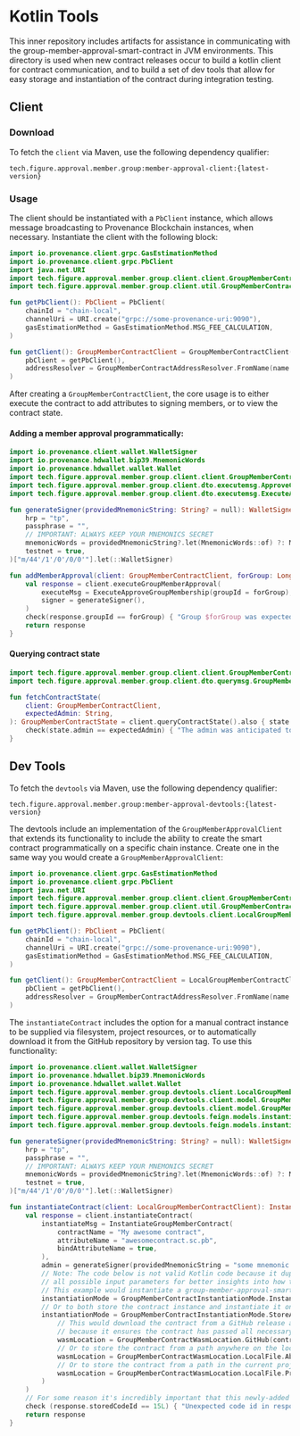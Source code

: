# Kotlin Tools
This inner repository includes artifacts for assistance in communicating with the group-member-approval-smart-contract 
in JVM environments.  This directory is used when new contract releases occur to build a kotlin client for contract
communication, and to build a set of dev tools that allow for easy storage and instantiation of the contract during
integration testing.

## Client

### Download
To fetch the `client` via Maven, use the following dependency qualifier: 
```text
tech.figure.approval.member.group:member-approval-client:{latest-version}
```

### Usage
The client should be instantiated with a `PbClient` instance, which allows message broadcasting to Provenance Blockchain
instances, when necessary.  Instantiate the client with the following block:

```kotlin
import io.provenance.client.grpc.GasEstimationMethod
import io.provenance.client.grpc.PbClient
import java.net.URI
import tech.figure.approval.member.group.client.client.GroupMemberContractClient
import tech.figure.approval.member.group.client.util.GroupMemberContractAddressResolver

fun getPbClient(): PbClient = PbClient(
    chainId = "chain-local",
    channelUri = URI.create("grpc://some-provenance-uri:9090"),
    gasEstimationMethod = GasEstimationMethod.MSG_FEE_CALCULATION,
)

fun getClient(): GroupMemberContractClient = GroupMemberContractClient(
    pbClient = getPbClient(),
    addressResolver = GroupMemberContractAddressResolver.FromName(name = "mycontractname.sc.pb"),
)
```

After creating a `GroupMemberContractClient`, the core usage is to either execute the contract to add attributes to
signing members, or to view the contract state.

#### Adding a member approval programmatically:

```kotlin
import io.provenance.client.wallet.WalletSigner
import io.provenance.hdwallet.bip39.MnemonicWords
import io.provenance.hdwallet.wallet.Wallet
import tech.figure.approval.member.group.client.client.GroupMemberContractClient
import tech.figure.approval.member.group.client.dto.executemsg.ApproveGroupMembershipResponse
import tech.figure.approval.member.group.client.dto.executemsg.ExecuteApproveGroupMembership

fun generateSigner(providedMnemonicString: String? = null): WalletSigner = Wallet.fromMnemonic(
    hrp = "tp",
    passphrase = "",
    // IMPORTANT: ALWAYS KEEP YOUR MNEMONICS SECRET
    mnemonicWords = providedMnemonicString?.let(MnemonicWords::of) ?: MnemonicWords.generate(strength = 256),
    testnet = true,
)["m/44'/1'/0'/0/0'"].let(::WalletSigner)

fun addMemberApproval(client: GroupMemberContractClient, forGroup: Long): ApproveGroupMembershipResponse {
    val response = client.executeGroupMemberApproval(
        executeMsg = ExecuteApproveGroupMembership(groupId = forGroup),
        signer = generateSigner(),
    )
    check(response.groupId == forGroup) { "Group $forGroup was expected to be approved. Instead: ${response.groupId}" }
    return response
}
```

#### Querying contract state
```kotlin
import tech.figure.approval.member.group.client.client.GroupMemberContractClient
import tech.figure.approval.member.group.client.dto.querymsg.GroupMemberContractState

fun fetchContractState(
    client: GroupMemberContractClient,
    expectedAdmin: String,
): GroupMemberContractState = client.queryContractState().also { state ->
    check(state.admin == expectedAdmin) { "The admin was anticipated to be $expectedAdmin, but was actually ${state.admin}" }
}
```

## Dev Tools
To fetch the `devtools` via Maven, use the following dependency qualifier:
```text
tech.figure.approval.member.group:member-approval-devtools:{latest-version}
```

The devtools include an implementation of the `GroupMemberApprovalClient` that extends its functionality to include
the ability to create the smart contract programmatically on a specific chain instance.  Create one in the same way you
would create a `GroupMemberApprovalClient`:

```kotlin
import io.provenance.client.grpc.GasEstimationMethod
import io.provenance.client.grpc.PbClient
import java.net.URI
import tech.figure.approval.member.group.client.client.GroupMemberContractClient
import tech.figure.approval.member.group.client.util.GroupMemberContractAddressResolver
import tech.figure.approval.member.group.devtools.client.LocalGroupMemberContractClient

fun getPbClient(): PbClient = PbClient(
    chainId = "chain-local",
    channelUri = URI.create("grpc://some-provenance-uri:9090"),
    gasEstimationMethod = GasEstimationMethod.MSG_FEE_CALCULATION,
)

fun getClient(): GroupMemberContractClient = LocalGroupMemberContractClient(
    pbClient = getPbClient(),
    addressResolver = GroupMemberContractAddressResolver.FromName(name = "mycontractname.sc.pb"),
)
```

The `instantiateContract` includes the option for a manual contract instance to be supplied via filesystem, project
resources, or to automatically download it from the GitHub repository by version tag.  To use this functionality:

```kotlin
import io.provenance.client.wallet.WalletSigner
import io.provenance.hdwallet.bip39.MnemonicWords
import io.provenance.hdwallet.wallet.Wallet
import tech.figure.approval.member.group.devtools.client.LocalGroupMemberContractClient
import tech.figure.approval.member.group.devtools.client.model.GroupMemberContractInstantiationMode
import tech.figure.approval.member.group.devtools.client.model.GroupMemberContractWasmLocation
import tech.figure.approval.member.group.devtools.feign.models.instantiatemsg.InstantiateGroupMemberContract
import tech.figure.approval.member.group.devtools.feign.models.instantiatemsg.InstantiateGroupMemberContractResponse

fun generateSigner(providedMnemonicString: String? = null): WalletSigner = Wallet.fromMnemonic(
    hrp = "tp",
    passphrase = "",
    // IMPORTANT: ALWAYS KEEP YOUR MNEMONICS SECRET
    mnemonicWords = providedMnemonicString?.let(MnemonicWords::of) ?: MnemonicWords.generate(strength = 256),
    testnet = true,
)["m/44'/1'/0'/0/0'"].let(::WalletSigner)

fun instantiateContract(client: LocalGroupMemberContractClient): InstantiateGroupMemberContractResponse {
    val response = client.instantiateContract(
        instantiateMsg = InstantiateGroupMemberContract(
            contractName = "My awesome contract",
            attributeName = "awesomecontract.sc.pb",
            bindAttributeName = true,
        ),
        admin = generateSigner(providedMnemonicString = "some mnemonic words blah blah blah blah blah blah blah"),
        // Note: The code below is not valid Kotlin code because it duplicates arguments.  It is intended to showcase
        // all possible input parameters for better insights into how they work.
        // This example would instantiate a group-member-approval-smart contract already stored on chain with code id #10004
        instantiationMode = GroupMemberContractInstantiationMode.InstantiateOnly(codeId = 10004),
        // Or to both store the contract instance and instantiate it on chain, use one of the following:
        instantiationMode = GroupMemberContractInstantiationMode.StoreAndInstantiate(
            // This would download the contract from a GitHub release and store it for you.  This is the recommended path
            // because it ensures the contract has passed all necessary repository validation
            wasmLocation = GroupMemberContractWasmLocation.GitHub(contractReleaseTag = "v1.0.1"),
            // Or to store the contract from a path anywhere on the local machine, use the following:
            wasmLocation = GroupMemberContractWasmLocation.LocalFile.AbsolutePath(absoluteFilePath = "~/mycomputer/wasms/contract.wasm"),
            // Or to store the contract from a path in the current project resources, use the following:
            wasmLocation = GroupMemberContractWasmLocation.LocalFile.ProjectResource(resourcePath = "wasms/contract.wasm"),
        )
    )
    // For some reason it's incredibly important that this newly-added code id is the fifteenth!
    check (response.storedCodeId == 15L) { "Unexpected code id in response: ${response.storedCodeId}" }
    return response
}
```
